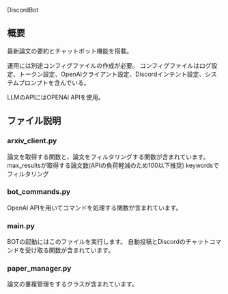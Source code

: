 DiscordBot
## 概要

最新論文の要約とチャットボット機能を搭載。

運用には別途コンフィグファイルの作成が必要。
コンフィグファイルはログ設定、トークン設定、OpenAIクライアント設定、Discordインテント設定、システムプロンプトを含んでいる。

LLMのAPIにはOPENAI APIを使用。

## ファイル説明

### arxiv_client.py
論文を取得する関数と、論文をフィルタリングする関数が含まれています。
max_resultsが取得する論文数(APIの負荷軽減のため100以下推奨)
keywordsでフィルタリング

### bot_commands.py
OpenAI APIを用いてコマンドを処理する関数が含まれています。

### main.py
BOTの起動にはこのファイルを実行します。
自動投稿とDiscordのチャットコマンドを受け取る関数が含まれています。

### paper_manager.py
論文の重複管理をするクラスが含まれています。
